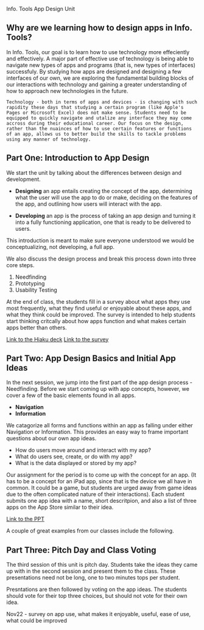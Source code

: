 Info. Tools App Design Unit

## Why are we learning how to design apps in Info. Tools?

In Info. Tools, our goal is to learn how to use technology more effeciently and effectively. A major part of effective use of technology is being able to navigate new types of apps and programs (that is, new types of interfaces) successfuly. By studying how apps are designed and designing a few interfaces of our own, we are exploring the fundamental building blocks of our interactions with technology and gaining a greater understanding of how to approach new technologies in the future. 

    Technology - both in terms of apps and devices - is changing with such rapidity these days that studying a certain program (like Apple's Pages or Microsoft Excel) does not make sense. Students need to be equipped to quickly navigate and utalize any interface they may come accross during their educational career. Our focus on the design, rather than the nuainces of how to use certain features or functions of an app, allows us to better build the skills to tackle problems using any manner of technology.

## Part One: Introduction to App Design

We start the unit by talking about the differences between design and development. 

- **Designing** an app entails creating the concept of the app, determining what the user will use the app to do or make, deciding on the features of the app, and outlining how users will interact with the app.

- **Developing** an app is the process of taking an app design and turning it into a fully functioning application, one that is ready to be delivered to users. 

This introduction is meant to make sure everyone understood we would be conceptualizing, not developing, a full app. 

We also discuss the design process and break this process down into three core steps. 

1. Needfinding
2. Prototyping
3. Usability Testing

At the end of class, the students fill in a survey about what apps they use most frequently, what they find useful or enjoyable about these apps, and what they think could be improved. The survey is intended to help students start thinking critcally about how apps function and what makes certain apps better than others. 

[Link to the Hiaku deck]()
[Link to the survey]()

## Part Two: App Design Basics and Initial App Ideas

In the next session, we jump into the first part of the app design process - Needfinding. Before we start coming up with app concepts, however, we cover a few of the basic elements found in all apps. 

- **Navigation**
- **Information**

We catagorize all forms and functions within an app as falling under either Navigation or Information. This provides an easy way to frame important questions about our own app ideas.

- How do users move around and interact with my app?
- What do users see, create, or do with my app?
- What is the data displayed or stored by my app?

Our assignment for the period is to come up with the concept for an app. (It has to be a concept for an iPad app, since that is the device we all have in common. It could be a game, but students are urged away from game ideas due to the often complicated nature of their interactions). Each student submits one app idea with a name, short descritpion, and also a list of three apps on the App Store similar to their idea. 

[Link to the PPT]()

A couple of great examples from our classes include the following. 
[]()
[]()
[]()

## Part Three: Pitch Day and Class Voting

The third session of this unit is pitch day. Students take the ideas they came up with in the second session and present them to the class. These presentations need not be long, one to two minutes tops per student. 

Presntations are then followed by voting on the app ideas. The students should vote for their top three choices, but should not vote for their own idea. 





Nov22 - survey on app use, what makes it enjoyable, useful, ease of use, what could be improved
